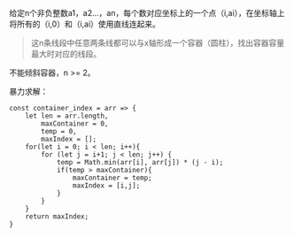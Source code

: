 给定n个非负整数a1，a2...，an，每个数对应坐标上的一个点（i,ai），在坐标轴上将所有的（i,0）和（i,ai）使用直线连起来。
>这n条线段中任意两条线都可以与x轴形成一个容器（圆柱），找出容器容量最大时对应的线段。

不能倾斜容器，n >= 2。

暴力求解：

    const container_index = arr => {
        let len = arr.length,
            maxContainer = 0,
            temp = 0,
            maxIndex = [];
        for(let i = 0; i < len; i++){
            for (let j = i+1; j < len; j++) {
                temp = Math.min(arr[i], arr[j]) * (j - i);
                if(temp > maxContainer){
                    maxContainer = temp;
                    maxIndex = [i,j];
                }
            }
        }
        return maxIndex;
    }
